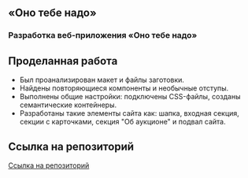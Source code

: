 ## «Оно тебе надо»
### Разработка веб-приложения «Оно тебе надо»

## Проделанная работа
* Был проанализирован макет и файлы заготовки. 
* Найдены повторяющиеся компоненты и необычные отступы.
* Выполнены общие настройки: подключены CSS-файлы, созданы семантические контейнеры.
* Разработаны такие элементы сайта как: шапка, входная секция, секции с карточками, секция "Об аукционе" и подвал сайта.
## Ссылка на репозиторий
[Ссылка на репозиторий](https://github.com/ErronMeesh/ono-tebe-nado)

